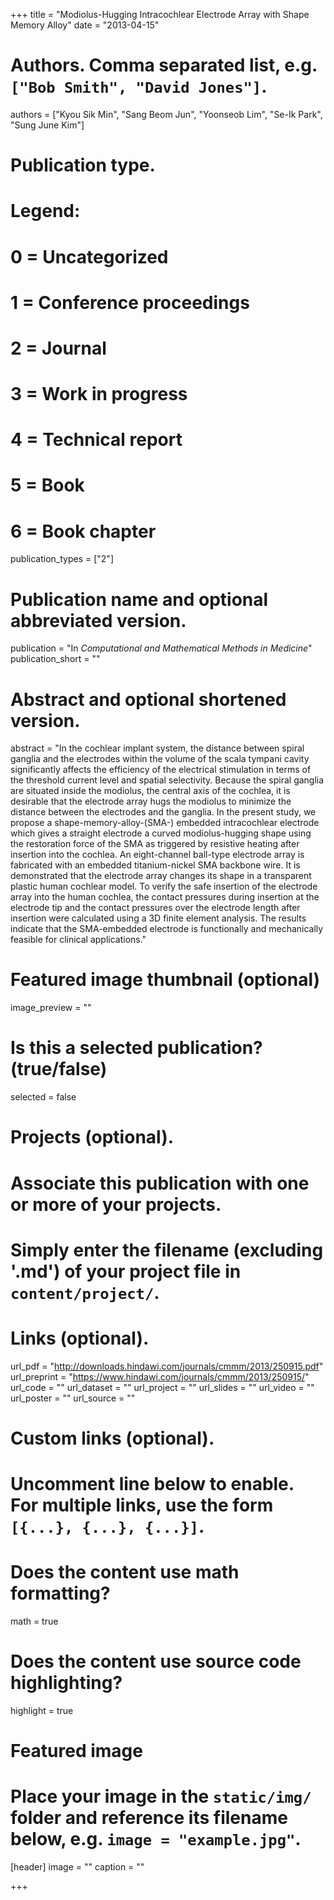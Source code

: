 +++
title = "Modiolus-Hugging Intracochlear Electrode Array with Shape Memory Alloy"
date = "2013-04-15"

# Authors. Comma separated list, e.g. `["Bob Smith", "David Jones"]`.
authors = ["Kyou Sik Min", "Sang Beom Jun", "Yoonseob Lim", "Se-Ik Park", "Sung June Kim"]

# Publication type.
# Legend:
# 0 = Uncategorized
# 1 = Conference proceedings
# 2 = Journal
# 3 = Work in progress
# 4 = Technical report
# 5 = Book
# 6 = Book chapter
publication_types = ["2"]

# Publication name and optional abbreviated version.
publication = "In *Computational and Mathematical Methods in Medicine*"
publication_short = ""

# Abstract and optional shortened version.
abstract = "In the cochlear implant system, the distance between spiral ganglia and the electrodes within the volume of the scala tympani cavity significantly affects the efficiency of the electrical stimulation in terms of the threshold current level and spatial selectivity. Because the spiral ganglia are situated inside the modiolus, the central axis of the cochlea, it is desirable that the electrode array hugs the modiolus to minimize the distance between the electrodes and the ganglia. In the present study, we propose a shape-memory-alloy-(SMA-) embedded intracochlear electrode which gives a straight electrode a curved modiolus-hugging shape using the restoration force of the SMA as triggered by resistive heating after insertion into the cochlea. An eight-channel ball-type electrode array is fabricated with an embedded titanium-nickel SMA backbone wire. It is demonstrated that the electrode array changes its shape in a transparent plastic human cochlear model. To verify the safe insertion of the electrode array into the human cochlea, the contact pressures during insertion at the electrode tip and the contact pressures over the electrode length after insertion were calculated using a 3D finite element analysis. The results indicate that the SMA-embedded electrode is functionally and mechanically feasible for clinical applications."

# Featured image thumbnail (optional)
image_preview = ""

# Is this a selected publication? (true/false)
selected = false

# Projects (optional).
#   Associate this publication with one or more of your projects.
#   Simply enter the filename (excluding '.md') of your project file in `content/project/`.


# Links (optional).
url_pdf = "http://downloads.hindawi.com/journals/cmmm/2013/250915.pdf"
url_preprint = "https://www.hindawi.com/journals/cmmm/2013/250915/"
url_code = ""
url_dataset = ""
url_project = ""
url_slides = ""
url_video = ""
url_poster = ""
url_source = ""

# Custom links (optional).
#   Uncomment line below to enable. For multiple links, use the form `[{...}, {...}, {...}]`.


# Does the content use math formatting?
math = true

# Does the content use source code highlighting?
highlight = true

# Featured image
# Place your image in the `static/img/` folder and reference its filename below, e.g. `image = "example.jpg"`.
[header]
image = "" 
caption = ""

+++